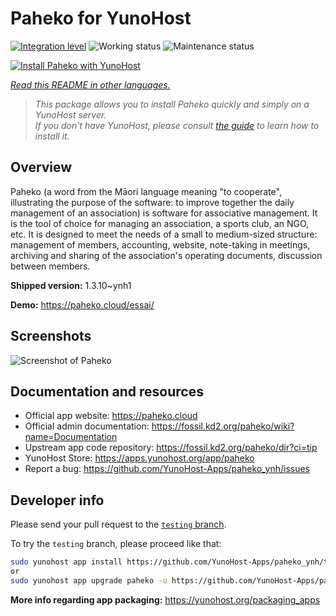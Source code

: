 <!--
N.B.: This README was automatically generated by <https://github.com/YunoHost/apps/tree/master/tools/readme_generator>
It shall NOT be edited by hand.
-->

# Paheko for YunoHost

[![Integration level](https://dash.yunohost.org/integration/paheko.svg)](https://dash.yunohost.org/appci/app/paheko) ![Working status](https://ci-apps.yunohost.org/ci/badges/paheko.status.svg) ![Maintenance status](https://ci-apps.yunohost.org/ci/badges/paheko.maintain.svg)

[![Install Paheko with YunoHost](https://install-app.yunohost.org/install-with-yunohost.svg)](https://install-app.yunohost.org/?app=paheko)

*[Read this README in other languages.](./ALL_README.md)*

> *This package allows you to install Paheko quickly and simply on a YunoHost server.*  
> *If you don't have YunoHost, please consult [the guide](https://yunohost.org/install) to learn how to install it.*

## Overview

Paheko (a word from the Māori language meaning "to cooperate", illustrating the purpose of the software: to improve together the daily management of an association) is software for associative management. It is the tool of choice for managing an association, a sports club, an NGO, etc. It is designed to meet the needs of a small to medium-sized structure: management of members, accounting, website, note-taking in meetings, archiving and sharing of the association's operating documents, discussion between members. 


**Shipped version:** 1.3.10~ynh1

**Demo:** <https://paheko.cloud/essai/>

## Screenshots

![Screenshot of Paheko](./doc/screenshots/screenshot.png)

## Documentation and resources

- Official app website: <https://paheko.cloud>
- Official admin documentation: <https://fossil.kd2.org/paheko/wiki?name=Documentation>
- Upstream app code repository: <https://fossil.kd2.org/paheko/dir?ci=tip>
- YunoHost Store: <https://apps.yunohost.org/app/paheko>
- Report a bug: <https://github.com/YunoHost-Apps/paheko_ynh/issues>

## Developer info

Please send your pull request to the [`testing` branch](https://github.com/YunoHost-Apps/paheko_ynh/tree/testing).

To try the `testing` branch, please proceed like that:

```bash
sudo yunohost app install https://github.com/YunoHost-Apps/paheko_ynh/tree/testing --debug
or
sudo yunohost app upgrade paheko -u https://github.com/YunoHost-Apps/paheko_ynh/tree/testing --debug
```

**More info regarding app packaging:** <https://yunohost.org/packaging_apps>
